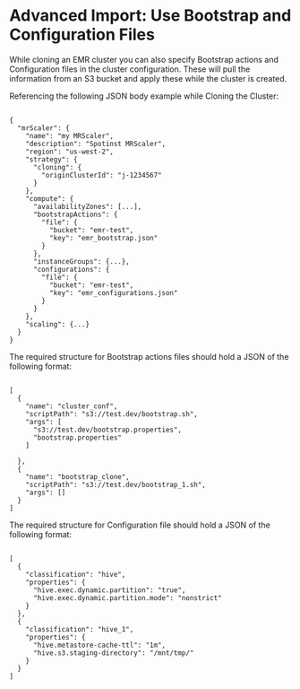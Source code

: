 # Advanced Import: Use Bootstrap and Configuration Files

While cloning an EMR cluster you can also specify Bootstrap actions and Configuration files in the cluster configuration. These will pull the information from an S3 bucket and apply these while the cluster is created.

Referencing the following JSON body example while Cloning the Cluster:

```

{
  "mrScaler": {
    "name": "my MRScaler",
    "description": "Spotinst MRScaler",
    "region": "us-west-2",
    "strategy": {
      "cloning": {
        "originClusterId": "j-1234567"
      }
    },
    "compute": {
      "availabilityZones": [...],
      "bootstrapActions": {
        "file": {
          "bucket": "emr-test",
          "key": "emr_bootstrap.json"
        }
      },
      "instanceGroups": {...},
      "configurations": {
        "file": {
          "bucket": "emr-test",
          "key": "emr_configurations.json"
        }
      }
    },
    "scaling": {...}
  }
}

```

The required structure for Bootstrap actions files should hold a JSON of the following format:

```

[
  {
    "name": "cluster_conf",
    "scriptPath": "s3://test.dev/bootstrap.sh",
    "args": [
      "s3://test.dev/bootstrap.properties",
      "bootstrap.properties"
    ]

  },
  {
    "name": "bootstrap_clone",
    "scriptPath": "s3://test.dev/bootstrap_1.sh",
    "args": []
  }
]

```

The required structure for Configuration file should hold a JSON of the following format:

```

[
  {
    "classification": "hive",
    "properties": {
      "hive.exec.dynamic.partition": "true",
      "hive.exec.dynamic.partition.mode": "nonstrict"
    }
  },
  {
    "classification": "hive_1",
    "properties": {
      "hive.metastore-cache-ttl": "1m",
      "hive.s3.staging-directory": "/mnt/tmp/"
    }
  }
]

```
